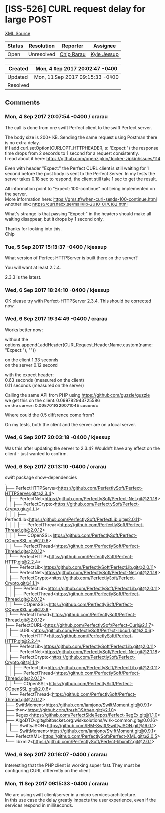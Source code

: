 # [ISS-526] CURL request delay for large POST

[XML Source](./xml/ISS-526.xml)
<p></p>





Status|Resolution|Reporter|Assignee
------|----------|--------|--------
Open|Unresolved|[Chip Rarau](crarau)|[Kyle Jessup]($kjessup)





Created|Mon, 4 Sep 2017 20:02:47 -0400
-------|--------------
Updated|Mon, 11 Sep 2017 09:15:33 -0400
Resolved|


## Comments




### Mon, 4 Sep 2017 20:07:54 -0400 / crarau 

<p><p>The call is done from one swift Perfect client to the swift Perfect server.</p>

<p>The body size is 200+ KB. Sending the same request using Postman there is no extra delay.<br/>
 if I add curl.setOption(CURLOPT_HTTPHEADER, s: "Expect:") the response time drops from 2 seconds to 1 second for a request consistently. <br/>
 I read about it here: <a href="https://github.com/openzipkin/docker-zipkin/issues/114" class="external-link" rel="nofollow">https://github.com/openzipkin/docker-zipkin/issues/114</a></p>

<p>Even with header "Expect:" the Perfect CURL client is still waiting for 1 second before the post body is sent to the Perfect Server. In my tests the server takes 0.18 sec to respond, the client still take 1 sec to get the result.</p>

<p>All information point to "Expect: 100-continue" not being implemented on the server.<br/>
 More information here: <a href="https://gms.tf/when-curl-sends-100-continue.html" class="external-link" rel="nofollow">https://gms.tf/when-curl-sends-100-continue.html</a><br/>
 Another link: <a href="https://curl.haxx.se/mail/lib-2010-01/0182.html" class="external-link" rel="nofollow">https://curl.haxx.se/mail/lib-2010-01/0182.html</a></p>

<p>What's strange is that passing "Expect:" in the headers should make all waiting disappear, but it drops by 1 second only.</p>

<p>Thanks for looking into this.<br/>
 Chip</p></p>


### Tue, 5 Sep 2017 15:18:37 -0400 / kjessup 

<p><p>What version of Perfect-HTTPServer is built there on the server?</p>

<p>You will want at least 2.2.4.</p>

<p>2.3.3 is the latest.</p></p>


### Wed, 6 Sep 2017 18:24:10 -0400 / kjessup 

<p><p>OK please try with Perfect-HTTPServer 2.3.4. This should be corrected now.</p></p>


### Wed, 6 Sep 2017 19:34:49 -0400 / crarau 

<p><p>Works better now:</p>

<p>without the  <br/>
options.append(.addHeader(CURLRequest.Header.Name.custom(name: "Expect:"), ""))</p>

<p>on the client 1.33 seconds<br/>
on the server 0.12 second</p>

<p>with the expect header: <br/>
0.63 seconds (measured on the client)<br/>
0.11 seconds (measured on the server)</p>

<p>Calling the same API from PHP using <a href="https://github.com/guzzle/guzzle" class="external-link" rel="nofollow">https://github.com/guzzle/guzzle</a><br/>
we get this on the client: 0.099782943725586<br/>
on the server: 0.0957019329071045 seconds</p>

<p>Where could the 0.5 difference come from?</p>

<p>On my tests, both the client and the server are on a local server.</p></p>


### Wed, 6 Sep 2017 20:03:18 -0400 / kjessup 

<p><p>Was this after updating the server to 2.3.4? Wouldn't have any effect on the client - just wanted to confirm.</p></p>


### Wed, 6 Sep 2017 20:13:10 -0400 / crarau 

<p>
<p>swift package show-dependencies<br/>
.<br/>
├── PerfectHTTPServer&lt;<a href="https://github.com/PerfectlySoft/Perfect-HTTPServer.git@2.3.4" class="external-link" rel="nofollow">https://github.com/PerfectlySoft/Perfect-HTTPServer.git@2.3.4</a>&gt;<br/>
│   ├── PerfectNet&lt;<a href="https://github.com/PerfectlySoft/Perfect-Net.git@2.1.18" class="external-link" rel="nofollow">https://github.com/PerfectlySoft/Perfect-Net.git@2.1.18</a>&gt;<br/>
│   │   ├── PerfectCrypto&lt;<a href="https://github.com/PerfectlySoft/Perfect-Crypto.git@1.1.1" class="external-link" rel="nofollow">https://github.com/PerfectlySoft/Perfect-Crypto.git@1.1.1</a>&gt;<br/>
│   │   │   ├── PerfectLib&lt;<a href="https://github.com/PerfectlySoft/PerfectLib.git@2.0.11" class="external-link" rel="nofollow">https://github.com/PerfectlySoft/PerfectLib.git@2.0.11</a>&gt;<br/>
│   │   │   ├── PerfectThread&lt;<a href="https://github.com/PerfectlySoft/Perfect-Thread.git@2.0.12" class="external-link" rel="nofollow">https://github.com/PerfectlySoft/Perfect-Thread.git@2.0.12</a>&gt;<br/>
│   │   │   └── COpenSSL&lt;<a href="https://github.com/PerfectlySoft/Perfect-COpenSSL.git@2.0.6" class="external-link" rel="nofollow">https://github.com/PerfectlySoft/Perfect-COpenSSL.git@2.0.6</a>&gt;<br/>
│   │   └── PerfectThread&lt;<a href="https://github.com/PerfectlySoft/Perfect-Thread.git@2.0.12" class="external-link" rel="nofollow">https://github.com/PerfectlySoft/Perfect-Thread.git@2.0.12</a>&gt;<br/>
│   └── PerfectHTTP&lt;<a href="https://github.com/PerfectlySoft/Perfect-HTTP.git@2.2.4" class="external-link" rel="nofollow">https://github.com/PerfectlySoft/Perfect-HTTP.git@2.2.4</a>&gt;<br/>
│       ├── PerfectLib&lt;<a href="https://github.com/PerfectlySoft/PerfectLib.git@2.0.11" class="external-link" rel="nofollow">https://github.com/PerfectlySoft/PerfectLib.git@2.0.11</a>&gt;<br/>
│       └── PerfectNet&lt;<a href="https://github.com/PerfectlySoft/Perfect-Net.git@2.1.18" class="external-link" rel="nofollow">https://github.com/PerfectlySoft/Perfect-Net.git@2.1.18</a>&gt;<br/>
│           ├── PerfectCrypto&lt;<a href="https://github.com/PerfectlySoft/Perfect-Crypto.git@1.1.1" class="external-link" rel="nofollow">https://github.com/PerfectlySoft/Perfect-Crypto.git@1.1.1</a>&gt;<br/>
│           │   ├── PerfectLib&lt;<a href="https://github.com/PerfectlySoft/PerfectLib.git@2.0.11" class="external-link" rel="nofollow">https://github.com/PerfectlySoft/PerfectLib.git@2.0.11</a>&gt;<br/>
│           │   ├── PerfectThread&lt;<a href="https://github.com/PerfectlySoft/Perfect-Thread.git@2.0.12" class="external-link" rel="nofollow">https://github.com/PerfectlySoft/Perfect-Thread.git@2.0.12</a>&gt;<br/>
│           │   └── COpenSSL&lt;<a href="https://github.com/PerfectlySoft/Perfect-COpenSSL.git@2.0.6" class="external-link" rel="nofollow">https://github.com/PerfectlySoft/Perfect-COpenSSL.git@2.0.6</a>&gt;<br/>
│           └── PerfectThread&lt;<a href="https://github.com/PerfectlySoft/Perfect-Thread.git@2.0.12" class="external-link" rel="nofollow">https://github.com/PerfectlySoft/Perfect-Thread.git@2.0.12</a>&gt;<br/>
├── PerfectCURL&lt;<a href="https://github.com/PerfectlySoft/Perfect-Curl@2.1.7" class="external-link" rel="nofollow">https://github.com/PerfectlySoft/Perfect-Curl@2.1.7</a>&gt;<br/>
│   ├── cURL&lt;<a href="https://github.com/PerfectlySoft/Perfect-libcurl.git@2.0.6" class="external-link" rel="nofollow">https://github.com/PerfectlySoft/Perfect-libcurl.git@2.0.6</a>&gt;<br/>
│   └── PerfectHTTP&lt;<a href="https://github.com/PerfectlySoft/Perfect-HTTP.git@2.2.4" class="external-link" rel="nofollow">https://github.com/PerfectlySoft/Perfect-HTTP.git@2.2.4</a>&gt;<br/>
│       ├── PerfectLib&lt;<a href="https://github.com/PerfectlySoft/PerfectLib.git@2.0.11" class="external-link" rel="nofollow">https://github.com/PerfectlySoft/PerfectLib.git@2.0.11</a>&gt;<br/>
│       └── PerfectNet&lt;<a href="https://github.com/PerfectlySoft/Perfect-Net.git@2.1.18" class="external-link" rel="nofollow">https://github.com/PerfectlySoft/Perfect-Net.git@2.1.18</a>&gt;<br/>
│           ├── PerfectCrypto&lt;<a href="https://github.com/PerfectlySoft/Perfect-Crypto.git@1.1.1" class="external-link" rel="nofollow">https://github.com/PerfectlySoft/Perfect-Crypto.git@1.1.1</a>&gt;<br/>
│           │   ├── PerfectLib&lt;<a href="https://github.com/PerfectlySoft/PerfectLib.git@2.0.11" class="external-link" rel="nofollow">https://github.com/PerfectlySoft/PerfectLib.git@2.0.11</a>&gt;<br/>
│           │   ├── PerfectThread&lt;<a href="https://github.com/PerfectlySoft/Perfect-Thread.git@2.0.12" class="external-link" rel="nofollow">https://github.com/PerfectlySoft/Perfect-Thread.git@2.0.12</a>&gt;<br/>
│           │   └── COpenSSL&lt;<a href="https://github.com/PerfectlySoft/Perfect-COpenSSL.git@2.0.6" class="external-link" rel="nofollow">https://github.com/PerfectlySoft/Perfect-COpenSSL.git@2.0.6</a>&gt;<br/>
│           └── PerfectThread&lt;<a href="https://github.com/PerfectlySoft/Perfect-Thread.git@2.0.12" class="external-link" rel="nofollow">https://github.com/PerfectlySoft/Perfect-Thread.git@2.0.12</a>&gt;<br/>
├── SwiftMoment&lt;<a href="https://github.com/iamjono/SwiftMoment.git@0.9.1" class="external-link" rel="nofollow">https://github.com/iamjono/SwiftMoment.git@0.9.1</a>&gt;<br/>
├── then&lt;<a href="https://github.com/freshOS/then.git@2.1.0" class="external-link" rel="nofollow">https://github.com/freshOS/then.git@2.1.0</a>&gt;<br/>
├── Regex&lt;<a href="https://github.com/PerfectSideRepos/Perfect-RegEx.git@1.1.0" class="external-link" rel="nofollow">https://github.com/PerfectSideRepos/Perfect-RegEx.git@1.1.0</a>&gt;<br/>
├── AlgoDTO&lt;git@bitbucket.org:wisksolutions/wisk-common.git@0.0.16&gt;<br/>
│   ├── SwiftyJSON&lt;<a href="https://github.com/IBM-Swift/SwiftyJSON.git@16.0.1" class="external-link" rel="nofollow">https://github.com/IBM-Swift/SwiftyJSON.git@16.0.1</a>&gt;<br/>
│   └── SwiftMoment&lt;<a href="https://github.com/iamjono/SwiftMoment.git@0.9.1" class="external-link" rel="nofollow">https://github.com/iamjono/SwiftMoment.git@0.9.1</a>&gt;<br/>
└── PerfectXML&lt;<a href="https://github.com/PerfectlySoft/Perfect-XML.git@2.0.5" class="external-link" rel="nofollow">https://github.com/PerfectlySoft/Perfect-XML.git@2.0.5</a>&gt;<br/>
    └── libxml2&lt;<a href="https://github.com/PerfectlySoft/Perfect-libxml2.git@2.0.1" class="external-link" rel="nofollow">https://github.com/PerfectlySoft/Perfect-libxml2.git@2.0.1</a>&gt;</p></p>


### Wed, 6 Sep 2017 20:16:07 -0400 / crarau 

<p><p>Interesting that the PHP client is working super fast. They must be configuring CURL differently on the client</p></p>


### Mon, 11 Sep 2017 09:15:33 -0400 / crarau 

<p><p>We are using swift client/server in a micro services architecture. <br/>
In this use case the delay greatly impacts the user experience, even if the services respond in milliseconds.</p></p>


